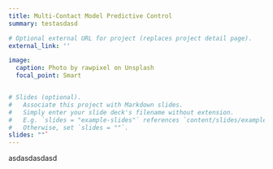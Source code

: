```yaml
---
title: Multi-Contact Model Predictive Control
summary: testasdasd

# Optional external URL for project (replaces project detail page).
external_link: ''

image:
  caption: Photo by rawpixel on Unsplash
  focal_point: Smart


# Slides (optional).
#   Associate this project with Markdown slides.
#   Simply enter your slide deck's filename without extension.
#   E.g. `slides = "example-slides"` references `content/slides/example-slides.md`.
#   Otherwise, set `slides = ""`.
slides: ""`
---
```


asdasdasdasd
